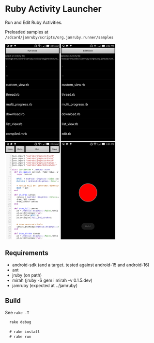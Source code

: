 Ruby Activity Launcher
===
Run and Edit Ruby Activities.  

Preloaded samples at `/sdcard/jamruby/scripts/org.jamruby.runner/samples`   

<td><img height=320 src=https://raw.githubusercontent.com/ppibburr/rubyndroid/master/screen.png></img><td>
<td><img height=320 src=https://raw.githubusercontent.com/ppibburr/rubyndroid/master/screen1.png></img><td>
<td><img height=320 src=https://raw.githubusercontent.com/ppibburr/rubyndroid/master/screen2.png></img><td>
<td><img height=320 src=https://raw.githubusercontent.com/ppibburr/rubyndroid/master/screen3.png></img><td>


Requirements
----
* android-sdk (and a target. tested against android-15 and android-16)
* ant
* jruby (on path)
* mirah (jruby -S gem i mirah -v 0.1.5.dev)
* jamruby (expected at ../jamruby)

Build
----

See `rake -T`

```
  rake debug

  # rake install
  # rake run
```
